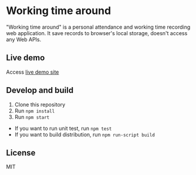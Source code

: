 # Working time around

"Working time around" is a personal attendance and working time recording web application. It save records to browser's local storage, doesn't access any Web APIs.

## Live demo

Access [live demo site](https://workingtimearound.z11.web.core.windows.net/)

## Develop and build

1. Clone this repository
2. Run `npm install`
3. Run `npm start`

- If you want to run unit test, run `npm test`
- If you want to build distribution, run `npm run-script build`

## License

MIT

